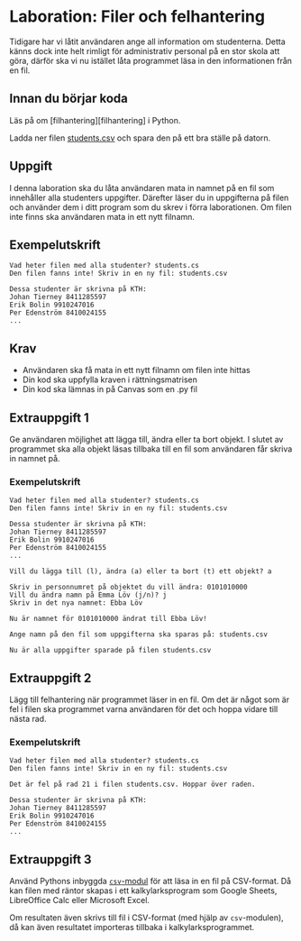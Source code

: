 # Laboration: Filer och felhantering

Tidigare har vi låtit användaren ange all information om studenterna. Detta
känns dock inte helt rimligt för administrativ personal på en stor skola att göra,
därför ska vi nu istället låta programmet läsa in den informationen från en fil. 

## Innan du börjar koda

Läs på om [filhantering][filhantering] i Python.

Ladda ner filen [students.csv](https://github.com/dbosk/intropy/files/9403241/students.csv)
och spara den på ett bra ställe på datorn. 

## Uppgift

I denna laboration ska du låta användaren mata in namnet på en fil som 
innehåller alla studenters uppgifter. Därefter läser du in uppgifterna på filen och 
använder dem i ditt program som du skrev i förra laborationen. Om filen inte 
finns ska användaren mata in ett nytt filnamn.

## Exempelutskrift

```
Vad heter filen med alla studenter? students.cs
Den filen fanns inte! Skriv in en ny fil: students.csv

Dessa studenter är skrivna på KTH:
Johan Tierney 8411285597
Erik Bolin 9910247016
Per Edenström 8410024155
...
```

## Krav
* Användaren ska få mata in ett nytt filnamn om filen inte hittas
* Din kod ska uppfylla kraven i rättningsmatrisen
* Din kod ska lämnas in på Canvas som en .py fil

## Extrauppgift 1

Ge användaren möjlighet att lägga till, ändra eller ta bort objekt. 
I slutet av programmet ska alla objekt läsas tillbaka till en fil som 
användaren får skriva in namnet på.

### Exempelutskrift


```
Vad heter filen med alla studenter? students.cs
Den filen fanns inte! Skriv in en ny fil: students.csv

Dessa studenter är skrivna på KTH:
Johan Tierney 8411285597
Erik Bolin 9910247016
Per Edenström 8410024155
...

Vill du lägga till (l), ändra (a) eller ta bort (t) ett objekt? a

Skriv in personnumret på objektet du vill ändra: 0101010000
Vill du ändra namn på Emma Löv (j/n)? j
Skriv in det nya namnet: Ebba Löv

Nu är namnet för 0101010000 ändrat till Ebba Löv!

Ange namn på den fil som uppgifterna ska sparas på: students.csv

Nu är alla uppgifter sparade på filen students.csv
```

## Extrauppgift 2

Lägg till felhantering när programmet läser in en fil. Om det
är något som är fel i filen ska programmet varna användaren för det
och hoppa vidare till nästa rad.

### Exempelutskrift

```
Vad heter filen med alla studenter? students.cs
Den filen fanns inte! Skriv in en ny fil: students.csv

Det är fel på rad 21 i filen students.csv. Hoppar över raden. 

Dessa studenter är skrivna på KTH:
Johan Tierney 8411285597
Erik Bolin 9910247016
Per Edenström 8410024155
...

```

## Extrauppgift 3

Använd Pythons inbyggda [`csv`-modul][csv] för att läsa in en fil på 
CSV-format. Då kan filen med räntor skapas i ett kalkylarksprogram som Google 
Sheets, LibreOffice Calc eller Microsoft Excel.

[csv]: https://docs.python.org/3/library/csv.html

Om resultaten även skrivs till fil i CSV-format (med hjälp av `csv`-modulen), 
då kan även resultatet importeras tillbaka i kalkylarksprogrammet.

